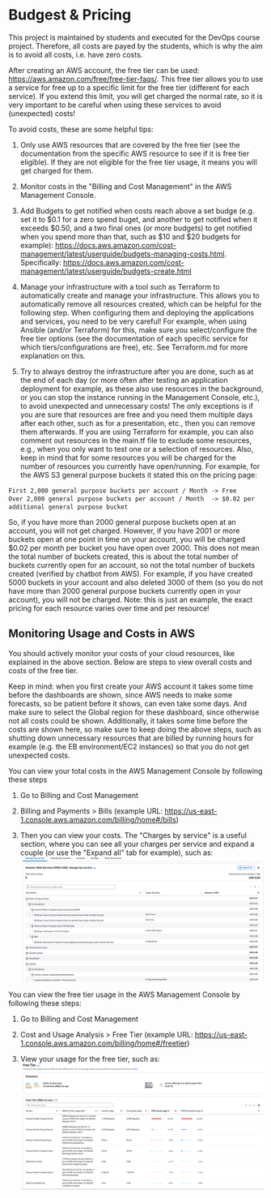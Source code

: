 # Budgest & Pricing
This project is maintained by students and executed for the DevOps course project. Therefore, all costs are payed by the students, which is why the aim is to avoid all costs, i.e. have zero costs.

After creating an AWS account, the free tier can be used: https://aws.amazon.com/free/free-tier-faqs/. This free tier allows you to use a service for free up to a specific limit for the free tier (different for each service). If you extend this limit, you will get charged the normal rate, so it is very important to be careful when using these services to avoid (unexpected) costs! 

To avoid costs, these are some helpful tips:
1. Only use AWS resources that are covered by the free tier (see the documentation from the specific AWS resource to see if it is free tier eligible). If they are not eligible for the free tier usage, it means you will get charged for them.

2. Monitor costs in the "Billing and Cost Management" in the AWS Management Console.

3. Add Budgets to get notified when costs reach above a set budge (e.g. set it to $0.1 for a zero spend buget, and another to get notified when it exceeds $0.50, and a two final ones (or more budgets) to get notified when you spend more than that, such as $10 and $20 budgets for example): https://docs.aws.amazon.com/cost-management/latest/userguide/budgets-managing-costs.html. Specifically: https://docs.aws.amazon.com/cost-management/latest/userguide/budgets-create.html

4. Manage your infrastructure with a tool such as Terraform to automatically create and manage your infrastructure. This allows you to automatically remove all resources created, which can be helpful for the following step.
When configuring them and deploying the applications and services, you need to be very careful! For example, when using Ansible (and/or Terraform) for this, make sure you select/configure the free tier options (see the documentation of each specific service for which tiers/configurations are free), etc. See Terraform.md for more explanation on this.

5. Try to always destroy the infrastructure after you are done, such as at the end of each day (or more often after testing an application deployment for example, as these also use resources in the background, or you can stop the instance running in the Management Console, etc.), to avoid unexpected and unnecessary costs! The only exceptions is if you are sure that resources are free and you need them multiple days after each other, such as for a presentation, etc., then you can remove them afterwards. If you are using Terraform for example, you can also comment out resources in the main.tf file to exclude some resources, e.g., when you only want to test one or a selection of resources.
Also, keep in mind that for some resources you will be charged for the number of resources you currently have open/running. For example, for the AWS S3 general purpose buckets it stated this on the pricing page:
```
First 2,000 general purpose buckets per account / Month	-> Free
Over 2,000 general purpose buckets per account / Month	-> $0.02 per additional general purpose bucket
```
So, if you have more than 2000 general purpose buckets open at an account, you will not get charged. However, if you have 2001 or more buckets open at one point in time on your account, you will be charged $0.02 per month per bucket you have open over 2000. This does not mean the total number of buckets created, this is about the total number of buckets currently open for an account, so not the total number of buckets created (verified by chatbot from AWS). For example, if you have created 5000 buckets in your account and also deleted 3000 of them (so you do not have more than 2000 general purpose buckets currently open in your account), you will not be charged. Note: this is just an example, the exact pricing for each resource varies over time and per resource!

## Monitoring Usage and Costs in AWS
You should actively monitor your costs of your cloud resources, like explained in the above section. Below are steps to view overall costs and costs of the free tier.

Keep in mind: when you first create your AWS account it takes some time before the dashboards are shown, since AWS needs to make some forecasts, so be patient before it shows, can even take some days. And make sure to select the Global region for these dashboard, since otherwise not all costs could be shown. Additionally, it takes some time before the costs are shown here, so make sure to keep doing the above steps, such as shutting down unnecessary resources that are billed by running hours for example (e.g. the EB environment/EC2 instances) so that you do not get unexpected costs.

You can view your total costs in the AWS Management Console by following these steps
1. Go to Billing and Cost Management

2. Billing and Payments > Bills (example URL: https://us-east-1.console.aws.amazon.com/billing/home#/bills)

3. Then you can view your costs. The "Charges by service" is a useful section, where you can see all your charges per service and expand a couple (or use the "Expand all" tab for example), such as:
![Bills Charges by Service Example](../assets/AWSBills_ChargesByServiceExample.png)

You can view the free tier usage in the AWS Management Console by following these steps:
1. Go to Billing and Cost Management

2. Cost and Usage Analysis > Free Tier (example URL: https://us-east-1.console.aws.amazon.com/billing/home#/freetier)

3. View your usage for the free tier, such as:
![Free Tier Example](../assets/AWSFreeTierExample.png)